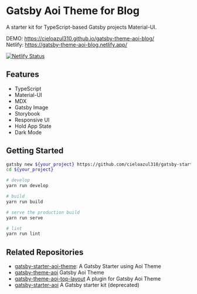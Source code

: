 # Gatsby Aoi Theme for Blog

A starter kit for TypeScript-based Gatsby projects Material-UI.

DEMO: <https://cieloazul310.github.io/gatsby-theme-aoi-blog/>  
Netlify: <https://gatsby-theme-aoi-blog.netlify.app/>

[![Netlify Status](https://api.netlify.com/api/v1/badges/4d0bc5c7-cae5-404f-b8e1-704725347437/deploy-status)](https://app.netlify.com/sites/gatsby-theme-aoi-blog/deploys)

## Features

- TypeScript
- Material-UI
- MDX
- Gatsby Image
- Storybook
- Responsive UI
- Hold App State
- Dark Mode

## Getting Started

```sh
gatsby new ${your_project} https://github.com/cieloazul310/gatsby-starter-aoi-theme
cd ${your_project}

# develop
yarn run develop

# build
yarn run build

# serve the production build
yarn run serve

# lint
yarn run lint
```

## Related Repositories

- [gatsby-starter-aoi-theme]: A Gatsby Starter using Aoi Theme
- [gatsby-theme-aoi] Gatsby Aoi Theme
- [gatsby-theme-aoi-top-layout] A plugin for Gatsby Aoi Theme
- [gatsby-starter-aoi] A Gatsby starter kit (deprecated)

[gatsby]: https://www.gatsbyjs.org/ 'Gatsby'
[gatsby-theme-aoi]: https://github.com/cieloazul310/gatsby-theme-aoi/ 'Gatsby Theme Aoi'
[gatsby-theme-aoi-top-layout]: https://github.com/cieloazul310/gatsby-theme-aoi-top-layout/ 'Gatsby Theme Aoi Top Layout'
[gatsby-starter-aoi-theme]: https://github.com/cieloazul310/gatsby-theme-aoi/ 'Gatsby Starter Aoi Theme'
[gatsby-starter-aoi]: https://github.com/cieloazul310/gatsby-starter-aoi/ 'Gatsby Starter Aoi'
[gatsby-starter-aoi-theme]: https://github.com/cieloazul310/gatsby-starter-aoi-theme/ 'Gatsby Starter Aoi Theme'
